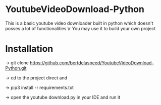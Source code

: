 # YoutubeVideoDownload-Python
This is a basic youtube video downloader built in python which doesn't posses a lot of functionalities \r You may use it to build your own project
# Installation 
-> git clone https://github.com/bertdelaspeed/YoutubeVideoDownload-Python.git

-> cd to the project direct and 

-> pip3 install -r requirements.txt

-> open the youtube download.py in your IDE and run it 

